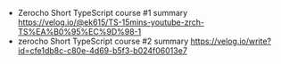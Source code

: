 - Zerocho Short TypeScript course #1 summary https://velog.io/@ek615/TS-15mins-youtube-zrch-TS%EA%B0%95%EC%9D%98-1
- zerocho Short TypeScript course #2 summary https://velog.io/write?id=cfe1db8c-c80e-4d69-b5f3-b024f06013e7
